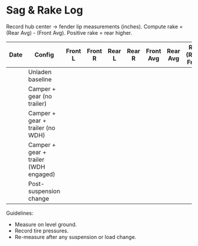 # Sag & Rake Log

Record hub center → fender lip measurements (inches). Compute rake = (Rear Avg) - (Front Avg). Positive rake = rear higher.

| Date | Config                                | Front L | Front R | Rear L | Rear R | Front Avg | Rear Avg | Rake (Rear-Front) | Notes |
|------|---------------------------------------|---------|---------|--------|--------|-----------|----------|-------------------|-------|
|      | Unladen baseline                      |         |         |        |        |           |          |                   |       |
|      | Camper + gear (no trailer)            |         |         |        |        |           |          |                   |       |
|      | Camper + gear + trailer (no WDH)      |         |         |        |        |           |          |                   |       |
|      | Camper + gear + trailer (WDH engaged) |         |         |        |        |           |          |                   |       |
|      | Post-suspension change                |         |         |        |        |           |          |                   |       |

Guidelines:

- Measure on level ground.
- Record tire pressures.
- Re-measure after any suspension or load change.
